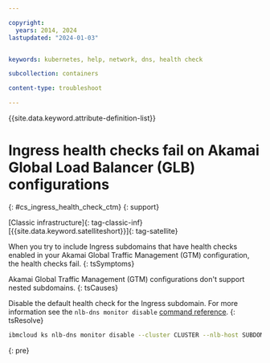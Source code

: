 ```yaml
---

copyright: 
  years: 2014, 2024
lastupdated: "2024-01-03"


keywords: kubernetes, help, network, dns, health check

subcollection: containers

content-type: troubleshoot

---
```


{{site.data.keyword.attribute-definition-list}}





# Ingress health checks fail on Akamai Global Load Balancer (GLB) configurations
{: #cs_ingress_health_check_ctm}
{: support}

[Classic infrastructure]{: tag-classic-inf} [{{site.data.keyword.satelliteshort}}]{: tag-satellite}


When you try to include Ingress subdomains that have health checks enabled in your Akamai Global Traffic Management (GTM) configuration, the health checks fail.
{: tsSymptoms}


Akamai Global Traffic Management (GTM) configurations don't support nested subdomains.
{: tsCauses}

Disable the default health check for the Ingress subdomain. For more information see the `nlb-dns monitor disable` [command reference](/docs/containers?topic=containers-kubernetes-service-cli#cs_nlb-dns-monitor-disable).
{: tsResolve}

```sh
ibmcloud ks nlb-dns monitor disable --cluster CLUSTER --nlb-host SUBDOMAIN 
```
{: pre}







